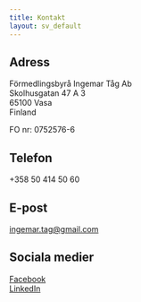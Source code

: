 ```yaml
---
title: Kontakt
layout: sv_default
---
```


## Adress

Förmedlingsbyrå Ingemar Tåg Ab<br>
Skolhusgatan 47 A 3<br>
65100 Vasa<br>
Finland<br>

FO nr: 0752576-6

## Telefon

+358 50 414 50 60

## E-post

[ingemar.tag@gmail.com](mailto:ingemar.tag@gmail.com)

## Sociala medier

[Facebook](https://www.facebook.com/ingemar.tag)<br>
[LinkedIn](http://www.linkedin.com/pub/ingemar-t%C3%A5g/24/829/a30)

